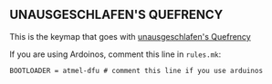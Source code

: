 ## UNAUSGESCHLAFEN'S QUEFRENCY

This is the keymap that goes with [unausgeschlafen's Quefrency](https://www.reddit.com/r/MechanicalKeyboards/comments/aquefb/my_daily_driver_quefrency/)

If you are using Ardoinos, comment this line in `rules.mk`:
```make
BOOTLOADER = atmel-dfu # comment this line if you use arduinos
```
